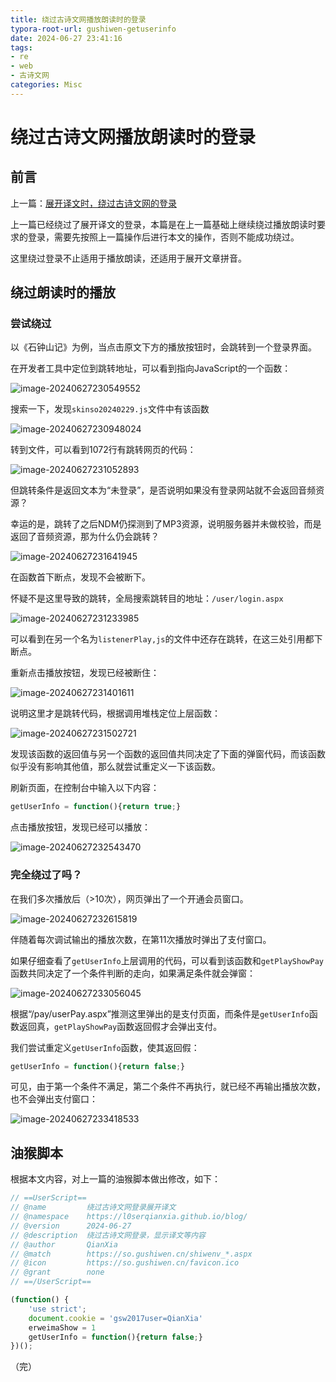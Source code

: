 ```yaml
---
title: 绕过古诗文网播放朗读时的登录
typora-root-url: gushiwen-getuserinfo
date: 2024-06-27 23:41:16
tags:
- re
- web
- 古诗文网
categories: Misc
---
```


# 绕过古诗文网播放朗读时的登录

## 前言

上一篇：[展开译文时，绕过古诗文网的登录](/blog/2024/04/05/gushiwen-fanyishow/)

上一篇已经绕过了展开译文的登录，本篇是在上一篇基础上继续绕过播放朗读时要求的登录，需要先按照上一篇操作后进行本文的操作，否则不能成功绕过。

这里绕过登录不止适用于播放朗读，还适用于展开文章拼音。

## 绕过朗读时的播放

### 尝试绕过

以《石钟山记》为例，当点击原文下方的播放按钮时，会跳转到一个登录界面。

在开发者工具中定位到跳转地址，可以看到指向JavaScript的一个函数：

![image-20240627230549552](image-20240627230549552.png)

搜索一下，发现`skinso20240229.js`文件中有该函数

![image-20240627230948024](image-20240627230948024.png)

转到文件，可以看到1072行有跳转网页的代码：

![image-20240627231052893](image-20240627231052893.png)

但跳转条件是返回文本为“未登录”，是否说明如果没有登录网站就不会返回音频资源？

幸运的是，跳转了之后NDM仍探测到了MP3资源，说明服务器并未做校验，而是返回了音频资源，那为什么仍会跳转？

![image-20240627231641945](image-20240627231641945.png)

在函数首下断点，发现不会被断下。

怀疑不是这里导致的跳转，全局搜索跳转目的地址：`/user/login.aspx`

![image-20240627231233985](image-20240627231233985.png)

可以看到在另一个名为`listenerPlay,js`的文件中还存在跳转，在这三处引用都下断点。

重新点击播放按钮，发现已经被断住：

![image-20240627231401611](image-20240627231401611.png)

说明这里才是跳转代码，根据调用堆栈定位上层函数：

![image-20240627231502721](image-20240627231502721.png)

发现该函数的返回值与另一个函数的返回值共同决定了下面的弹窗代码，而该函数似乎没有影响其他值，那么就尝试重定义一下该函数。

刷新页面，在控制台中输入以下内容：

```javascript
getUserInfo = function(){return true;}
```

点击播放按钮，发现已经可以播放：

![image-20240627232543470](image-20240627232543470.png)

### 完全绕过了吗？

在我们多次播放后（>10次），网页弹出了一个开通会员窗口。

![image-20240627232615819](image-20240627232615819.png)

伴随着每次调试输出的播放次数，在第11次播放时弹出了支付窗口。

如果仔细查看了`getUserInfo`上层调用的代码，可以看到该函数和`getPlayShowPay`函数共同决定了一个条件判断的走向，如果满足条件就会弹窗：

![image-20240627233056045](image-20240627233056045.png)

根据“/pay/userPay.aspx”推测这里弹出的是支付页面，而条件是`getUserInfo`函数返回真，`getPlayShowPay`函数返回假才会弹出支付。

我们尝试重定义`getUserInfo`函数，使其返回假：

```javascript
getUserInfo = function(){return false;}
```

可见，由于第一个条件不满足，第二个条件不再执行，就已经不再输出播放次数，也不会弹出支付窗口：

![image-20240627233418533](image-20240627233418533.png)

## 油猴脚本

根据本文内容，对上一篇的油猴脚本做出修改，如下：

```javascript
// ==UserScript==
// @name         绕过古诗文网登录展开译文
// @namespace    https://l0serqianxia.github.io/blog/
// @version      2024-06-27
// @description  绕过古诗文网登录，显示译文等内容
// @author       QianXia
// @match        https://so.gushiwen.cn/shiwenv_*.aspx
// @icon         https://so.gushiwen.cn/favicon.ico
// @grant        none
// ==/UserScript==

(function() {
    'use strict';
    document.cookie = 'gsw2017user=QianXia'
    erweimaShow = 1
    getUserInfo = function(){return false;}
})();
```

（完）
